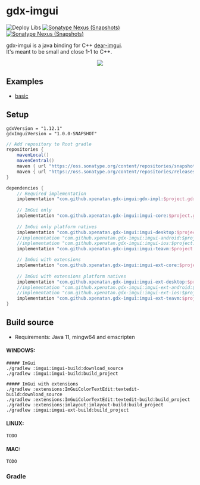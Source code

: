 # gdx-imgui
![Deploy Libs](https://github.com/xpenatan/gdx-imgui/workflows/Deploy%20Libs/badge.svg)
[![Sonatype Nexus (Snapshots)](https://img.shields.io/nexus/r/com.github.xpenatan.gdx-imgui/imgui-core?nexusVersion=2&server=https%3A%2F%2Foss.sonatype.org&label=release)](https://repo.maven.apache.org/maven2/com/github/xpenatan/gdx-imgui/)
[![Sonatype Nexus (Snapshots)](https://img.shields.io/nexus/s/com.github.xpenatan.gdx-imgui/imgui-core?server=https%3A%2F%2Foss.sonatype.org&label=snapshot)](https://oss.sonatype.org/content/repositories/snapshots/com/github/xpenatan/gdx-imgui/)


gdx-imgui is a java binding for C++ [dear-imgui](https://github.com/ocornut/imgui). <br>
It's meant to be small and close 1-1 to C++. 

<p align="center"><img src="https://i.imgur.com/rXk4Aq0.gif"/></p>

## Examples
* [basic](https://xpenatan.github.io/gdx-imgui/basic/)

## Setup

    gdxVersion = "1.12.1"
    gdxImguiVersion = "1.0.0-SNAPSHOT"

```groovy
// Add repository to Root gradle
repositories {
    mavenLocal()
    mavenCentral()
    maven { url "https://oss.sonatype.org/content/repositories/snapshots/" }
    maven { url "https://oss.sonatype.org/content/repositories/releases/" }
}

dependencies {
    // Required implementation
    implementation "com.github.xpenatan.gdx-imgui:gdx-impl:$project.gdxImguiVersion"
    
    // ImGui only
    implementation "com.github.xpenatan.gdx-imgui:imgui-core:$project.gdxImguiVersion"
    
    // ImGui only platform natives
    implementation "com.github.xpenatan.gdx-imgui:imgui-desktop:$project.gdxImguiVersion"
    //implementation "com.github.xpenatan.gdx-imgui:imgui-android:$project.gdxImguiVersion"
    //implementation "com.github.xpenatan.gdx-imgui:imgui-ios:$project.gdxImguiVersion"
    implementation "com.github.xpenatan.gdx-imgui:imgui-teavm:$project.gdxImguiVersion"

    // ImGui with extensions
    implementation "com.github.xpenatan.gdx-imgui:imgui-ext-core:$project.gdxImguiVersion"
    
    // ImGui with extensions platform natives
    implementation "com.github.xpenatan.gdx-imgui:imgui-ext-desktop:$project.gdxImguiVersion"
    //implementation "com.github.xpenatan.gdx-imgui:imgui-ext-android:$project.gdxImguiVersion"
    //implementation "com.github.xpenatan.gdx-imgui:imgui-ext-ios:$project.gdxImguiVersion"
    implementation "com.github.xpenatan.gdx-imgui:imgui-ext-teavm:$project.gdxImguiVersion"
}
```

## Build source

* Requirements: Java 11, mingw64 and emscripten

#### WINDOWS:
    ##### ImGui
    ./gradlew :imgui:imgui-build:download_source
    ./gradlew :imgui:imgui-build:build_project

    ##### ImGui with extensions
    ./gradlew :extensions:ImGuiColorTextEdit:textedit-build:download_source
    ./gradlew :extensions:ImGuiColorTextEdit:textedit-build:build_project
    ./gradlew :extensions:imlayout:imlayout-build:build_project
    ./gradlew :imgui:imgui-ext-build:build_project
#### LINUX:
    TODO

#### MAC:
    TODO

### Gradle